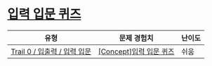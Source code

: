 # [입력 입문 퀴즈](https://www.codetree.ai/trails/complete/curated-cards/nl-pre-input-basics)

|유형|문제 경험치|난이도|
|---|---|---|
|[Trail 0 / 입출력 / 입력 입문](https://www.codetree.ai/trail-info/codetree-101/)|[[Concept]입력 입문 퀴즈](https://www.codetree.ai/trails/complete/curated-cards/nl-pre-input-basics/)|쉬움|

